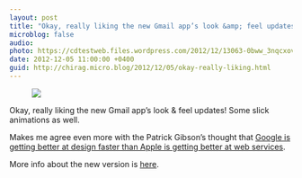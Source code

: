 ```yaml
---
layout: post
title: "Okay, really liking the new Gmail app’s look &amp; feel updates! Some slick animations as well."
microblog: false
audio: 
photo: https://cdtestweb.files.wordpress.com/2012/12/13063-0bww_3nqcxovngfhn.jpg
date: 2012-12-05 11:00:00 +0400
guid: http://chirag.micro.blog/2012/12/05/okay-really-liking.html
---
```

<figure><img src="https://cdtestweb.files.wordpress.com/2012/12/13063-0bww_3nqcxovngfhn.jpg"></figure><p>Okay, really liking the new Gmail app’s look &amp; feel updates! Some slick animations as well.</p>
<p>Makes me agree even more with the Patrick Gibson’s thought that <a href="http://patrickbgibson.tumblr.com/post/36041799210/apple-and-twitter" target="_blank">Google is getting better at design faster than Apple is getting better at web services</a>.</p>
<p>More info about the new version is <a href="http://gmailblog.blogspot.com/2012/12/the-gmail-app-for-iphone-and-ipad.html" target="_blank">here</a>.</p>

